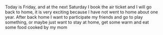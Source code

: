 Today is Friday, and at the next Saturday I book the air ticket and I will go back to home, it is very exciting because I have not went to home about one year. After back home I want to participate my friends and go to play something, or maybe just want to stay at home, get some warm and eat some food cooked by my mom
